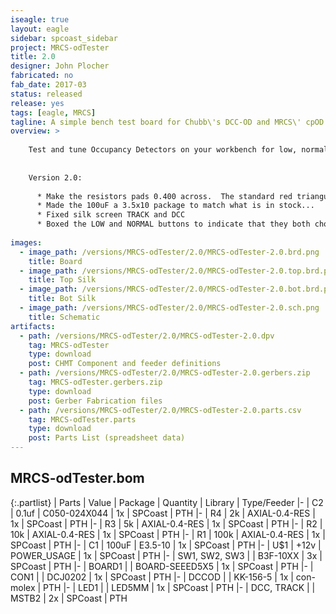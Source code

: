 ```yaml
---
iseagle: true
layout: eagle
sidebar: spcoast_sidebar
project: MRCS-odTester
title: 2.0
designer: John Plocher
fabricated: no
fab_date: 2017-03
status: released
release: yes
tags: [eagle, MRCS]
tagline: A simple bench test board for Chubb\'s DCC-OD and MRCS\' cpOD detectors.
overview: >
    
    Test and tune Occupancy Detectors on your workbench for low, normal or high sensitivity
    
    
    Version 2.0:
    
      * Make the resistors pads 0.400 across.  The standard red triangular benders only go down to 0.400 so bending to 0.300 requires doing it manually.
      * Made the 100uF a 3.5x10 package to match what is in stock...
      * Fixed silk screen TRACK and DCC
      * Boxed the LOW and NORMAL buttons to indicate that they both chould trigger, and the HIGH one should not
    
images:
  - image_path: /versions/MRCS-odTester/2.0/MRCS-odTester-2.0.brd.png
    title: Board
  - image_path: /versions/MRCS-odTester/2.0/MRCS-odTester-2.0.top.brd.png
    title: Top Silk
  - image_path: /versions/MRCS-odTester/2.0/MRCS-odTester-2.0.bot.brd.png
    title: Bot Silk
  - image_path: /versions/MRCS-odTester/2.0/MRCS-odTester-2.0.sch.png
    title: Schematic
artifacts:
  - path: /versions/MRCS-odTester/2.0/MRCS-odTester-2.0.dpv
    tag: MRCS-odTester
    type: download
    post: CHMT Component and feeder definitions
  - path: /versions/MRCS-odTester/2.0/MRCS-odTester-2.0.gerbers.zip
    tag: MRCS-odTester.gerbers.zip
    type: download
    post: Gerber Fabrication files
  - path: /versions/MRCS-odTester/2.0/MRCS-odTester-2.0.parts.csv
    tag: MRCS-odTester.parts
    type: download
    post: Parts List (spreadsheet data)
---
```


## MRCS-odTester.bom

{:.partlist}
| Parts | Value | Package | Quantity | Library | Type/Feeder
|-
| C2 | 0.1uf | C050-024X044 | 1x | SPCoast | PTH
|-
| R4 | 2k | AXIAL-0.4-RES | 1x | SPCoast | PTH
|-
| R3 | 5k | AXIAL-0.4-RES | 1x | SPCoast | PTH
|-
| R2 | 10k | AXIAL-0.4-RES | 1x | SPCoast | PTH
|-
| R1 | 100k | AXIAL-0.4-RES | 1x | SPCoast | PTH
|-
| C1 | 100uF | E3.5-10 | 1x | SPCoast | PTH
|-
| U$1 | +12v | POWER_USAGE | 1x | SPCoast | PTH
|-
| SW1, SW2, SW3 |  | B3F-10XX | 3x | SPCoast | PTH
|-
| BOARD1 |  | BOARD-SEEED5X5 | 1x | SPCoast | PTH
|-
| CON1 |  | DCJ0202 | 1x | SPCoast | PTH
|-
| DCCOD |  | KK-156-5 | 1x | con-molex | PTH
|-
| LED1 |  | LED5MM | 1x | SPCoast | PTH
|-
| DCC, TRACK |  | MSTB2 | 2x | SPCoast | PTH
